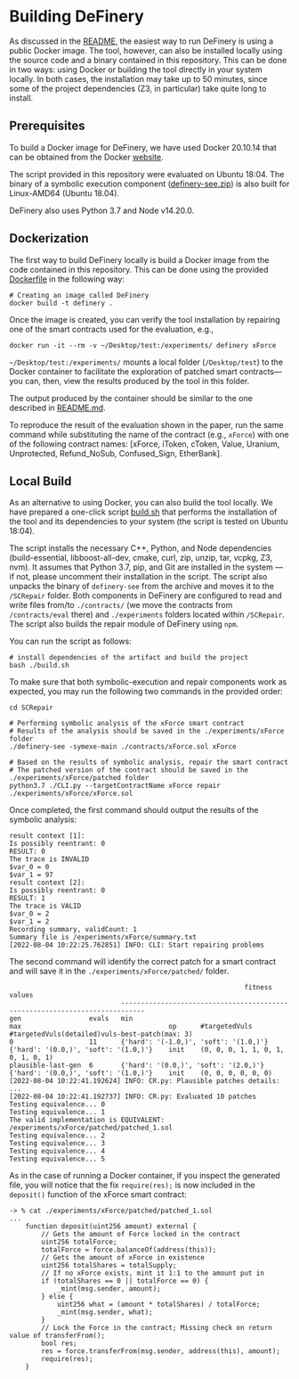 # Building DeFinery

As discussed in the [README](.README.md), the easiest way to run DeFinery is using a public Docker image.
The tool, however, can also be installed locally using the source code and a binary contained in this repository. This can be done in two ways: using Docker or building the tool directly in your system locally. In both cases, the installation may take up to 50 minutes, since some of the project dependencies (Z3, in particular) take quite long to install.

## Prerequisites

To build a Docker image for DeFinery, we have used Docker 20.10.14 that can be obtained from the Docker [website](https://docs.docker.com/get-docker/).

The script provided in this repository were evaluated on Ubuntu 18:04. The binary of a symbolic execution component ([definery-see.zip](./definery-see.zip)) is also built for Linux-AMD64 (Ubuntu 18.04). 

DeFinery also uses Python 3.7 and Node v14.20.0.


## Dockerization

The first way to build DeFinery locally is build a Docker image from the code contained in this repository. This can be done using the provided [Dockerfile](./Dockerfile) in the following way:
```
# Creating an image called DeFinery
docker build -t definery .
```

Once the image is created, you can verify the tool installation by repairing one of the smart contracts used for the evaluation, e.g.,
```
docker run -it --rm -v ~/Desktop/test:/experiments/ definery xForce
```

`~/Desktop/test:/experiments/` mounts a local folder (`/Desktop/test`) to the Docker container to facilitate the exploration of patched smart contracts—you can, then, view the results produced by the tool in this folder.

The output produced by the container should be similar to the one described in [README.md](./README.md).

To reproduce the result of the evaluation shown in the paper, run the same command while substituting the name of the contract (e.g., `xForce`) with one of the following contract names: [xForce, iToken, cToken, Value, Uranium, Unprotected, Refund_NoSub, Confused_Sign, EtherBank]. 

## Local Build

As an alternative to using Docker, you can also build the tool locally.
We have prepared a one-click script [build.sh](./build.sh) that performs the installation of the tool and its dependencies to your system (the script is tested on Ubuntu 18:04).

The script installs the necessary C++, Python, and Node dependencies (build-essential, libboost-all-dev, cmake, curl, zip, unzip, tar, vcpkg, Z3, nvm). It assumes that Python 3.7, pip, and Git are installed in the system — if not, please uncomment their installation in the script.
The script also unpacks the binary of `definery-see` from the archive and moves it to the `/SCRepair` folder. Both components in DeFinery are configured to read and write files from/to `./contracts/` (we move the contracts from `/contracts/eval` there) and `./experiments` folders located within `/SCRepair`. The script also builds the repair module of DeFinery using `npm`.

You can run the script as follows:

```
# install dependencies of the artifact and build the project
bash ./build.sh
```

To make sure that both symbolic-execution and repair components work as expected, you may run the following two commands in the provided order:
```
cd SCRepair

# Performing symbolic analysis of the xForce smart contract
# Results of the analysis should be saved in the ./experiments/xForce folder 
./definery-see -symexe-main ./contracts/xForce.sol xForce

# Based on the results of symbolic analysis, repair the smart contract
# The patched version of the contract should be saved in the ./experiments/xForce/patched folder 
python3.7 ./CLI.py --targetContractName xForce repair ./experiments/xForce/xForce.sol
```

Once completed, the first command should output the results of the symbolic analysis:
```
result context [1]: 
Is possibly reentrant: 0
RESULT: 0
The trace is INVALID
$var_0 = 0
$var_1 = 97
result context [2]: 
Is possibly reentrant: 0
RESULT: 1
The trace is VALID
$var_0 = 2
$var_1 = 2
Recording summary, validCount: 1
Summary file is /experiments/xForce/summary.txt
[2022-08-04 10:22:25.762851] INFO: CLI: Start repairing problems
```

The second command will identify the correct patch for a smart contract and will save it in the `./experiments/xForce/patched/` folder.
```
                  	     	                               fitness values                               	    	                                 	                                              
                  	     	----------------------------------------------------------------------------	    	                                 	                                              
gen               	evals	min                                  	max                                 	op  	#targetedVuls                    	#targetedVuls(detailed)vuls-best-patch(max: 3)
0                 	11   	{'hard': '(-1.0,)', 'soft': '(1.0,)'}	{'hard': '(0.0,)', 'soft': '(1.0,)'}	init	(0, 0, 0, 1, 1, 0, 1, 0, 1, 0, 1)	                                              
plausible-last-gen	6    	{'hard': '(0.0,)', 'soft': '(2.0,)'} 	{'hard': '(0.0,)', 'soft': '(1.0,)'}	init	(0, 0, 0, 0, 0, 0)               	                                              
[2022-08-04 10:22:41.192624] INFO: CR.py: Plausible patches details:
...
[2022-08-04 10:22:41.192737] INFO: CR.py: Evaluated 10 patches
Testing equivalence... 0
Testing equivalence... 1
The valid implementation is EQUIVALENT: /experiments/xForce/patched/patched_1.sol
Testing equivalence... 2
Testing equivalence... 3
Testing equivalence... 4
Testing equivalence... 5
```

As in the case of running a Docker container, if you inspect the generated file, you will notice that the fix `require(res);` is now included in the `deposit()` function of the xForce smart contract:
```
-> % cat ./experiments/xForce/patched/patched_1.sol 
...
    function deposit(uint256 amount) external {
        // Gets the amount of Force locked in the contract
        uint256 totalForce;
        totalForce = force.balanceOf(address(this));
        // Gets the amount of xForce in existence
        uint256 totalShares = totalSupply;
        // If no xForce exists, mint it 1:1 to the amount put in
        if (totalShares == 0 || totalForce == 0) {
            _mint(msg.sender, amount);
        } else {
            uint256 what = (amount * totalShares) / totalForce;
            _mint(msg.sender, what);
        }
        // Lock the Force in the contract; Missing check on return value of transferFrom();
        bool res;
        res = force.transferFrom(msg.sender, address(this), amount);
        require(res);
    }
```
